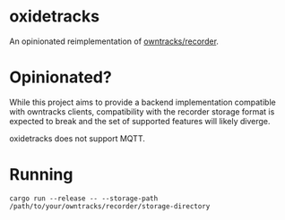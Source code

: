 # oxidetracks

An opinionated reimplementation of [owntracks/recorder](https://github.com/owntracks/recorder).

# Opinionated?

While this project aims to provide a backend implementation compatible with owntracks clients,
compatibility with the recorder storage format is expected to break and the set of supported
features will likely diverge.

oxidetracks does not support MQTT.

# Running

```shell
cargo run --release -- --storage-path /path/to/your/owntracks/recorder/storage-directory
```
